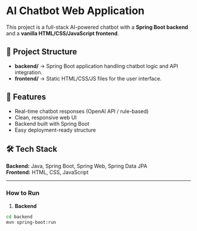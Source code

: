 # AI Chatbot Web Application

This project is a full-stack AI-powered chatbot with a **Spring Boot backend** and a **vanilla HTML/CSS/JavaScript frontend**.

## 📂 Project Structure
- **backend/** → Spring Boot application handling chatbot logic and API integration.
- **frontend/** → Static HTML/CSS/JS files for the user interface.

## 🚀 Features
- Real-time chatbot responses (OpenAI API / rule-based)
- Clean, responsive web UI
- Backend built with Spring Boot
- Easy deployment-ready structure

## 🛠️ Tech Stack
**Backend:** Java, Spring Boot, Spring Web, Spring Data JPA  
**Frontend:** HTML, CSS, JavaScript  

---

### How to Run
1. **Backend**
```bash
cd backend
mvn spring-boot:run

